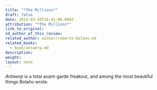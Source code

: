 ```yaml
---
title: "*The Millions*"
draft: false
date: 2014-03-20T16:41:00.000Z
attribution: "*The Millions*"
link_to_original:
nd_author_of_this_review:
related_author: author/roberto-bolano.md
related_books:
  - book/antwerp.md
description:
weight:
layout: none
---
```

*Antwerp* is a total avant-garde freakout, and among the most beautiful things Bolaño wrote.

